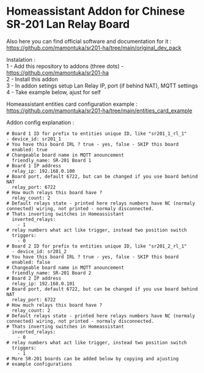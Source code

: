 # <b>Homeassistant Addon for Chinese SR-201 Lan Relay Board</b> </br>

Also here you can find official software and documentation for it : </br>
https://github.com/mamontuka/sr201-ha/tree/main/original_dev_pack

Instalation : </br>
1 - Add this repository to addons (three dots) - https://github.com/mamontuka/sr201-ha </br>
2 - Install this addon </br>
3 - In addon setings setup Lan Relay IP, port (if behind NAT), MQTT settings </br>
4 - Take example below, ajust for self </br>

Homeassistant entities card configuration example : https://github.com/mamontuka/sr201-ha/tree/main/entities_card_example </br>

Addon config explanation : </br>

    # Board 1 ID for prefix to entities unique ID, like "sr201_1_rl_1"
    - device_id: sr201_1
    # You have this board IRL ? true - yes, false - SKIP this board
      enabled: true
    # Changeable board name in MQTT anouncement
      friendly_name: SR-201 Board 1
    # Board 1 IP address
      relay_ip: 192.168.0.100
    # Board port, default 6722, but can be changed if you use board behind NAT
      relay_port: 6722
    # How much relays this board have ?
      relay_count: 2
    # Default relays state - printed here relays numbers have NC (normaly connected) wiring, not printed - normaly disconnected.
    # Thats inverting switches in Homeassistant
      inverted_relays:
        - 1
    # relay numbers what act like trigger, instead two position switch
      triggers:
        - 0
    # Board 2 ID for prefix to entities unique ID, like "sr201_2_rl_1"
      - device_id: sr201_2
    # You have this board IRL ? true - yes, false - SKIP this board
      enabled: false
    # Changeable board name in MQTT anouncement
      friendly_name: SR-201 Board 2
    # Board 2 IP address
      relay_ip: 192.168.0.101
    # Board port, default 6722, but can be changed if you use board behind NAT
      relay_port: 6722
    # How much relays this board have ?
      relay_count: 2
    # Default relays state - printed here relays numbers have NC (normaly connected) wiring, not printed - normaly disconnected.
    # Thats inverting switches in Homeassistant
      inverted_relays:
        - 0
    # relay numbers what act like trigger, instead two position switch
      triggers:
        - 1
    # More SR-201 boards can be added below by copying and ajusting 
    # example configurations
